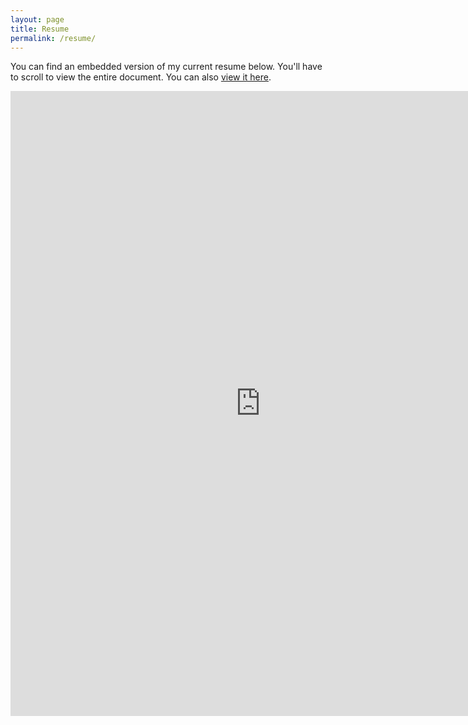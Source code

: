 ```yaml
---
layout: page
title: Resume
permalink: /resume/
---
```


You can find an embedded version of my current resume below. You'll have to scroll to view the entire document. You can also [view it here](https://docs.google.com/document/d/e/2PACX-1vS3Ax-sgXYFq1j35vde8uYPV55m8OXAmgxcpB78MYehIUWObR85usHmiovfCf-3vWdsiUKN5J2lIqtZ/pub).

<iframe src="https://docs.google.com/document/d/e/2PACX-1vS3Ax-sgXYFq1j35vde8uYPV55m8OXAmgxcpB78MYehIUWObR85usHmiovfCf-3vWdsiUKN5J2lIqtZ/pub?embedded=true" width="800" height="1000" frameborder="0" marginheight="0" marginwidth="0">Loading...</iframe>
